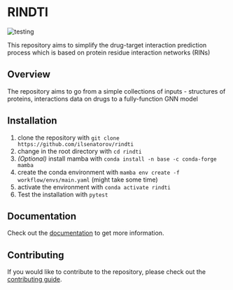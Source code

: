 # RINDTI

![testing](https://github.com/ilsenatorov/rindti/actions/workflows/test.yaml/badge.svg)

This repository aims to simplify the drug-target interaction prediction process which is based on protein residue interaction networks (RINs)

## Overview

The repository aims to go from a simple collections of inputs - structures of proteins, interactions data on drugs to a fully-function GNN model

## Installation

1. clone the repository with `git clone https://github.com/ilsenatorov/rindti`
2. change in the root directory with `cd rindti`
3. *(Optional)* install mamba with `conda install -n base -c conda-forge mamba`
4. create the conda environment with `mamba env create -f workflow/envs/main.yaml` (might take some time)
5. activate the environment with `conda activate rindti`
6. Test the installation with `pytest`

## Documentation

Check out the [documentation](https://rindti.readthedocs.io/en/master/) to get more information.

## Contributing

If you would like to contribute to the repository, please check out the [contributing guide](CONTRIBUTE.md).
